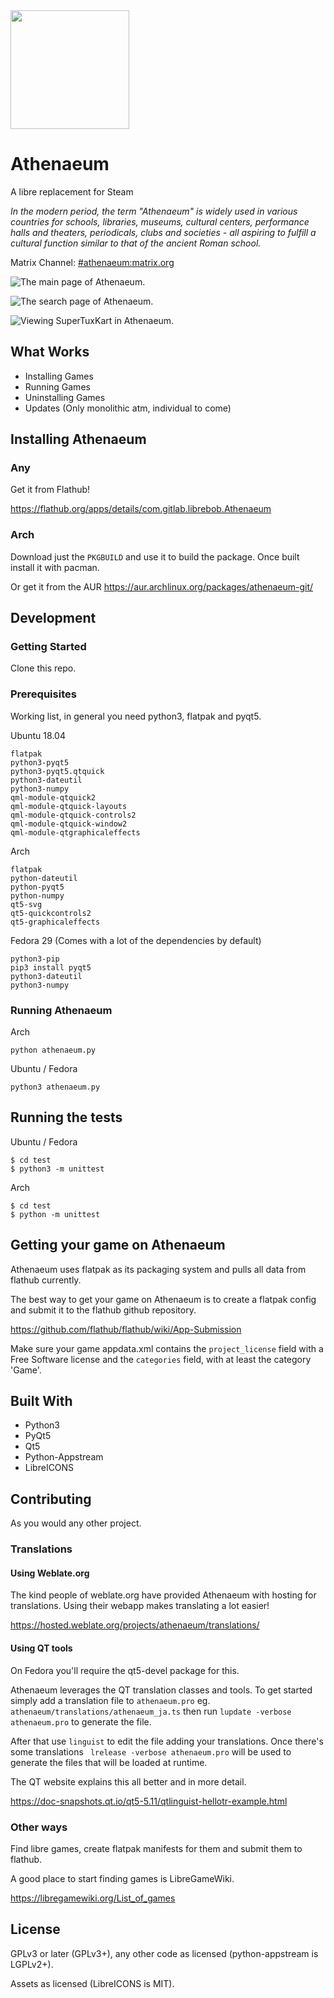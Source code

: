 <a href="https://flathub.org/apps/details/com.gitlab.librebob.Athenaeum">
<img src="https://flathub.org/assets/badges/flathub-badge-i-en.png" width="190px" />
</a>



# Athenaeum

A libre replacement for Steam

*In the modern period, the term "Athenaeum" is widely used in various countries for schools, libraries, museums, cultural centers, performance halls and theaters, periodicals, clubs and societies - all aspiring to fulfill a cultural function similar to that of the ancient Roman school.*

Matrix Channel: [#athenaeum:matrix.org](https://riot.im/app/#/room/#athenaeum:matrix.org)

![The main page of Athenaeum.](https://matrix.org/_matrix/media/r0/download/matrix.org/sXAnysGqRqfihrJzCezhCSxv/2019-10-02T12-41-16.png)

![The search page of Athenaeum.](https://matrix.org/_matrix/media/r0/download/matrix.org/exONAuXPaJUzVuItdeJJYnkU/2019-10-02T12-41-46.png)

![Viewing SuperTuxKart in Athenaeum.](https://matrix.org/_matrix/media/r0/download/matrix.org/kgWUsyLLoLBVFnMmKWgxzeKz/2019-10-02T12-42-20.png)

## What Works

* Installing Games
* Running Games
* Uninstalling Games
* Updates (Only monolithic atm, individual to come)

## Installing Athenaeum

### Any

Get it from Flathub!

https://flathub.org/apps/details/com.gitlab.librebob.Athenaeum

### Arch

Download just the `PKGBUILD` and use it to build the package. Once built install it with pacman.

Or get it from the AUR https://aur.archlinux.org/packages/athenaeum-git/

## Development

### Getting Started

Clone this repo.

### Prerequisites

Working list, in general you need python3, flatpak and pyqt5.

Ubuntu 18.04

```
flatpak
python3-pyqt5
python3-pyqt5.qtquick
python3-dateutil
python3-numpy
qml-module-qtquick2
qml-module-qtquick-layouts
qml-module-qtquick-controls2
qml-module-qtquick-window2
qml-module-qtgraphicaleffects
```

Arch

```
flatpak
python-dateutil
python-pyqt5
python-numpy
qt5-svg
qt5-quickcontrols2
qt5-graphicaleffects
```

Fedora 29 (Comes with a lot of the dependencies by default)

```
python3-pip
pip3 install pyqt5
python3-dateutil
python3-numpy
```

### Running Athenaeum

Arch

```
python athenaeum.py
```

Ubuntu / Fedora

```
python3 athenaeum.py
```

## Running the tests

Ubuntu / Fedora

```
$ cd test
$ python3 -m unittest
```

Arch

```
$ cd test
$ python -m unittest
```

## Getting your game on Athenaeum

Athenaeum uses flatpak as its packaging system and pulls all data from flathub currently.

The best way to get your game on Athenaeum is to create a flatpak config and submit it to the flathub github repository.

https://github.com/flathub/flathub/wiki/App-Submission

Make sure your game appdata.xml contains the `project_license` field with a Free Software license and the `categories` field, with at least the category 'Game'.

## Built With

* Python3
* PyQt5
* Qt5
* Python-Appstream
* LibreICONS

## Contributing

As you would any other project.

### Translations

#### Using Weblate.org

The kind people of weblate.org have provided Athenaeum with hosting for translations. Using their webapp makes translating a lot easier!

https://hosted.weblate.org/projects/athenaeum/translations/

#### Using QT tools

On Fedora you'll require the qt5-devel package for this.

Athenaeum leverages the QT translation classes and tools. To get started simply add a translation file to `athenaeum.pro` eg. `athenaeum/translations/athenaeum_ja.ts` then run `lupdate -verbose athenaeum.pro` to generate the file.

After that use `linguist` to edit the file adding your translations. Once there's some translations ` lrelease -verbose athenaeum.pro` will be used to generate the files that will be loaded at runtime.

The QT website explains this all better and in more detail.

https://doc-snapshots.qt.io/qt5-5.11/qtlinguist-hellotr-example.html

### Other ways

Find libre games, create flatpak manifests for them and submit them to flathub.

A good place to start finding games is LibreGameWiki.

https://libregamewiki.org/List_of_games

## License

GPLv3 or later (GPLv3+), any other code as licensed (python-appstream is LGPLv2+).

Assets as licensed (LibreICONS is MIT).
